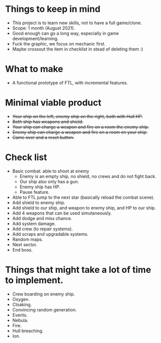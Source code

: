 # Things to keep in mind
* This project is to learn new skills, not to have a full game/clone.
* Scope: 1 month (August 2021).
* Good enough can go a long way, especially in game development/learning.
* Fuck the graphic, we focus on mechanic first.
* Maybe crossout the item in checklist in stead of deleting them :)
# What to make
* A functional prototype of FTL, with incremental features.
# Minimal viable product
* ~~Your ship on the left, enemy ship on the right, both with Hull HP.~~
* ~~Both ship has weapons and shield.~~
* ~~Your ship can charge a weapon and fire on a room the enemy ship.~~
* ~~Enemy ship can charge a weapon and fire on a room on your ship.~~
* ~~Game over and a reset button.~~
# Check list
* Basic combat: able to shoot at enemy
    * Enemy is an empty ship, no shield, no crews and do not fight back.
    * Our ship also only has a gun.
    * Enemy ship has HP.
    * Pause feature.
* Able to FTL jump to the next star (basically reload the combat scene).
* Add shield to enemy ship.
* Add shield to our ship, and weapon to enemy ship, and HP to our ship.
* Add 4 weapons that can be used simutaneously.
* Add dodge and miss chance.
* Add system damage.
* Add crew (to repair systems).
* Add scraps and upgradable systems.
* Random maps.
* Next sector.
* End boss.
# Things that might take a lot of time to implement.
* Crew boarding on enemy ship.
* Oxygen.
* Cloaking.
* Convincing random generation.
* Events.
* Nebula.
* Fire.
* Hull breaching.
* Ion.